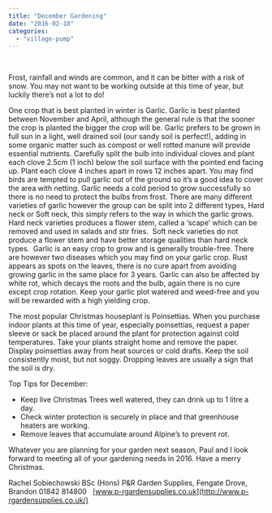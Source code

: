 ```yaml
---
title: "December Gardening"
date: "2016-02-18"
categories: 
  - "village-pump"
---
```


 

Frost, rainfall and winds are common, and it can be bitter with a risk of snow. You may not want to be working outside at this time of year, but luckily there’s not a lot to do!

One crop that is best planted in winter is Garlic. Garlic is best planted between November and April, although the general rule is that the sooner the crop is planted the bigger the crop will be. Garlic prefers to be grown in full sun in a light, well drained soil (our sandy soil is perfect!), adding in some organic matter such as compost or well rotted manure will provide essential nutrients. Carefully split the bulb into individual cloves and plant each clove 2.5cm (1 inch) below the soil surface with the pointed end facing up. Plant each clove 4 inches apart in rows 12 inches apart. You may find birds are tempted to pull garlic out of the ground so it’s a good idea to cover the area with netting. Garlic needs a cold period to grow successfully so there is no need to protect the bulbs from frost. There are many different varieties of garlic however the group can be split into 2 different types, Hard neck or Soft neck, this simply refers to the way in which the garlic grows. Hard neck varieties produces a flower stem, called a ‘scape’ which can be removed and used in salads and stir fries.  Soft neck varieties do not produce a flower stem and have better storage qualities than hard neck types.  Garlic is an easy crop to grow and is generally trouble-free. There are however two diseases which you may find on your garlic crop. Rust appears as spots on the leaves, there is no cure apart from avoiding growing garlic in the same place for 3 years. Garlic can also be affected by white rot, which decays the roots and the bulb, again there is no cure except crop rotation. Keep your garlic plot watered and weed-free and you will be rewarded with a high yielding crop.

The most popular Christmas houseplant is Poinsettias. When you purchase indoor plants at this time of year, especially poinsettias, request a paper sleeve or sack be placed around the plant for protection against cold temperatures. Take your plants straight home and remove the paper.  Display poinsettias away from heat sources or cold drafts. Keep the soil consistently moist, but not soggy. Dropping leaves are usually a sign that the soil is dry.

Top Tips for December:

- Keep live Christmas Trees well watered, they can drink up to 1 litre a day.
- Check winter protection is securely in place and that greenhouse heaters are working.
- Remove leaves that accumulate around Alpine’s to prevent rot.

Whatever you are planning for your garden next season, Paul and I look forward to meeting all of your gardening needs in 2016. Have a merry Christmas.

Rachel Sobiechowski BSc (Hons) P&R Garden Supplies, Fengate Drove, Brandon 01842 814800   [www.p-rgardensupplies.co.uk](http://www.p-rgardensupplies.co.uk/)
